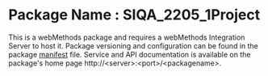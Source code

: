 # Package Name : SIQA_2205_1Project
This is a webMethods package and requires a webMethods Integration Server to host it. Package versioning and configuration can be found in the package [manifest](./SIQA_2205_1Project/manifest.v3) file. Service and API documentation is available on the package's home page http://&lt;server&gt;:&lt;port&gt;/&lt;packagename>.
